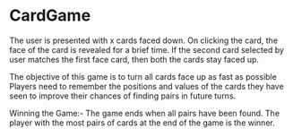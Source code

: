 # CardGame

The user is presented with x cards faced down. On clicking the card, the face of the card is revealed for a brief time. If the second card selected by user matches the first face card, then both the cards stay faced up. 

The objective of this game is to turn all cards face up as fast as possible
Players need to remember the positions and values of the cards they have seen to improve their chances of finding pairs in future turns.

Winning the Game:-
The game ends when all pairs have been found.
The player with the most pairs of cards at the end of the game is the winner.
